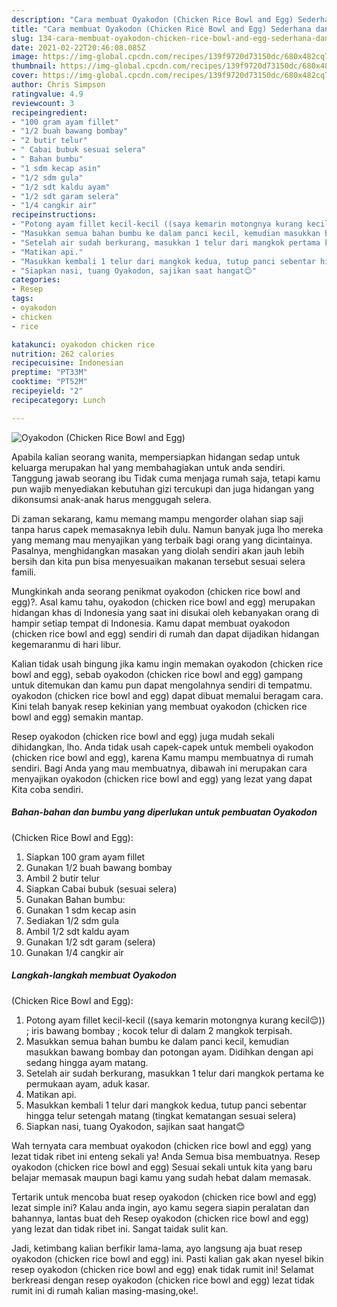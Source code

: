```yaml
---
description: "Cara membuat Oyakodon (Chicken Rice Bowl and Egg) Sederhana dan Mudah Dibuat"
title: "Cara membuat Oyakodon (Chicken Rice Bowl and Egg) Sederhana dan Mudah Dibuat"
slug: 134-cara-membuat-oyakodon-chicken-rice-bowl-and-egg-sederhana-dan-mudah-dibuat
date: 2021-02-22T20:46:08.085Z
image: https://img-global.cpcdn.com/recipes/139f9720d73150dc/680x482cq70/oyakodon-chicken-rice-bowl-and-egg-foto-resep-utama.jpg
thumbnail: https://img-global.cpcdn.com/recipes/139f9720d73150dc/680x482cq70/oyakodon-chicken-rice-bowl-and-egg-foto-resep-utama.jpg
cover: https://img-global.cpcdn.com/recipes/139f9720d73150dc/680x482cq70/oyakodon-chicken-rice-bowl-and-egg-foto-resep-utama.jpg
author: Chris Simpson
ratingvalue: 4.9
reviewcount: 3
recipeingredient:
- "100 gram ayam fillet"
- "1/2 buah bawang bombay"
- "2 butir telur"
- " Cabai bubuk sesuai selera"
- " Bahan bumbu"
- "1 sdm kecap asin"
- "1/2 sdm gula"
- "1/2 sdt kaldu ayam"
- "1/2 sdt garam selera"
- "1/4 cangkir air"
recipeinstructions:
- "Potong ayam fillet kecil-kecil ((saya kemarin motongnya kurang kecil😌)) ; iris bawang bombay ; kocok telur di dalam 2 mangkok terpisah."
- "Masukkan semua bahan bumbu ke dalam panci kecil, kemudian masukkan bawang bombay dan potongan ayam. Didihkan dengan api sedang hingga ayam matang."
- "Setelah air sudah berkurang, masukkan 1 telur dari mangkok pertama ke permukaan ayam, aduk kasar."
- "Matikan api."
- "Masukkan kembali 1 telur dari mangkok kedua, tutup panci sebentar hingga telur setengah matang (tingkat kematangan sesuai selera)"
- "Siapkan nasi, tuang Oyakodon, sajikan saat hangat😊"
categories:
- Resep
tags:
- oyakodon
- chicken
- rice

katakunci: oyakodon chicken rice 
nutrition: 262 calories
recipecuisine: Indonesian
preptime: "PT33M"
cooktime: "PT52M"
recipeyield: "2"
recipecategory: Lunch

---
```



![Oyakodon
(Chicken Rice Bowl and Egg)](https://img-global.cpcdn.com/recipes/139f9720d73150dc/680x482cq70/oyakodon-chicken-rice-bowl-and-egg-foto-resep-utama.jpg)

Apabila kalian seorang wanita, mempersiapkan hidangan sedap untuk keluarga merupakan hal yang membahagiakan untuk anda sendiri. Tanggung jawab seorang ibu Tidak cuma menjaga rumah saja, tetapi kamu pun wajib menyediakan kebutuhan gizi tercukupi dan juga hidangan yang dikonsumsi anak-anak harus menggugah selera.

Di zaman  sekarang, kamu memang mampu mengorder olahan siap saji tanpa harus capek memasaknya lebih dulu. Namun banyak juga lho mereka yang memang mau menyajikan yang terbaik bagi orang yang dicintainya. Pasalnya, menghidangkan masakan yang diolah sendiri akan jauh lebih bersih dan kita pun bisa menyesuaikan makanan tersebut sesuai selera famili. 



Mungkinkah anda seorang penikmat oyakodon
(chicken rice bowl and egg)?. Asal kamu tahu, oyakodon
(chicken rice bowl and egg) merupakan hidangan khas di Indonesia yang saat ini disukai oleh kebanyakan orang di hampir setiap tempat di Indonesia. Kamu dapat membuat oyakodon
(chicken rice bowl and egg) sendiri di rumah dan dapat dijadikan hidangan kegemaranmu di hari libur.

Kalian tidak usah bingung jika kamu ingin memakan oyakodon
(chicken rice bowl and egg), sebab oyakodon
(chicken rice bowl and egg) gampang untuk ditemukan dan kamu pun dapat mengolahnya sendiri di tempatmu. oyakodon
(chicken rice bowl and egg) dapat dibuat memalui beragam cara. Kini telah banyak resep kekinian yang membuat oyakodon
(chicken rice bowl and egg) semakin mantap.

Resep oyakodon
(chicken rice bowl and egg) juga mudah sekali dihidangkan, lho. Anda tidak usah capek-capek untuk membeli oyakodon
(chicken rice bowl and egg), karena Kamu mampu membuatnya di rumah sendiri. Bagi Anda yang mau membuatnya, dibawah ini merupakan cara menyajikan oyakodon
(chicken rice bowl and egg) yang lezat yang dapat Kita coba sendiri.

<!--inarticleads1-->

##### Bahan-bahan dan bumbu yang diperlukan untuk pembuatan Oyakodon
(Chicken Rice Bowl and Egg):

1. Siapkan 100 gram ayam fillet
1. Gunakan 1/2 buah bawang bombay
1. Ambil 2 butir telur
1. Siapkan  Cabai bubuk (sesuai selera)
1. Gunakan  Bahan bumbu:
1. Gunakan 1 sdm kecap asin
1. Sediakan 1/2 sdm gula
1. Ambil 1/2 sdt kaldu ayam
1. Gunakan 1/2 sdt garam (selera)
1. Gunakan 1/4 cangkir air




<!--inarticleads2-->

##### Langkah-langkah membuat Oyakodon
(Chicken Rice Bowl and Egg):

1. Potong ayam fillet kecil-kecil ((saya kemarin motongnya kurang kecil😌)) ; iris bawang bombay ; kocok telur di dalam 2 mangkok terpisah.
1. Masukkan semua bahan bumbu ke dalam panci kecil, kemudian masukkan bawang bombay dan potongan ayam. Didihkan dengan api sedang hingga ayam matang.
1. Setelah air sudah berkurang, masukkan 1 telur dari mangkok pertama ke permukaan ayam, aduk kasar.
1. Matikan api.
1. Masukkan kembali 1 telur dari mangkok kedua, tutup panci sebentar hingga telur setengah matang (tingkat kematangan sesuai selera)
1. Siapkan nasi, tuang Oyakodon, sajikan saat hangat😊




Wah ternyata cara membuat oyakodon
(chicken rice bowl and egg) yang lezat tidak ribet ini enteng sekali ya! Anda Semua bisa membuatnya. Resep oyakodon
(chicken rice bowl and egg) Sesuai sekali untuk kita yang baru belajar memasak maupun bagi kamu yang sudah hebat dalam memasak.

Tertarik untuk mencoba buat resep oyakodon
(chicken rice bowl and egg) lezat simple ini? Kalau anda ingin, ayo kamu segera siapin peralatan dan bahannya, lantas buat deh Resep oyakodon
(chicken rice bowl and egg) yang lezat dan tidak ribet ini. Sangat taidak sulit kan. 

Jadi, ketimbang kalian berfikir lama-lama, ayo langsung aja buat resep oyakodon
(chicken rice bowl and egg) ini. Pasti kalian gak akan nyesel bikin resep oyakodon
(chicken rice bowl and egg) enak tidak rumit ini! Selamat berkreasi dengan resep oyakodon
(chicken rice bowl and egg) lezat tidak rumit ini di rumah kalian masing-masing,oke!.

